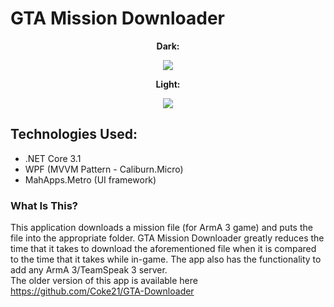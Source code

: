 # GTA Mission Downloader

<p align="center">
  <b>Dark:</b>
</p>
<p align="center">
  <img src="https://user-images.githubusercontent.com/44268275/142441115-e07bddd8-14e8-47c1-ac6f-fd51e29abbd7.png">
</p>

<p align="center">
  <b>Light:</b>
</p>
<p align="center">
  <img src="https://user-images.githubusercontent.com/44268275/142441435-8f5852c3-0367-4d56-a816-ed63af765a2c.png">
</p>

## Technologies Used:
- .NET Core 3.1
- WPF (MVVM Pattern - Caliburn.Micro)
- MahApps.Metro (UI framework)

### What Is This?
This application downloads a mission file (for ArmA 3 game) and puts the file into the appropriate folder. GTA Mission Downloader greatly reduces the time that it takes to download the aforementioned file when it is compared to the time that it takes while in-game. The app also has the functionality to add any ArmA 3/TeamSpeak 3 server.  
The older version of this app is available here https://github.com/Coke21/GTA-Downloader
